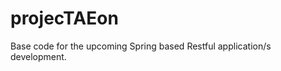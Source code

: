 projecTAEon
===========

Base code for the upcoming Spring based Restful application/s development.
